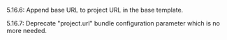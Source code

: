 5.16.6: Append base URL to project URL in the base template.

5.16.7: Deprecate "project.url" bundle configuration parameter which is no more needed.
